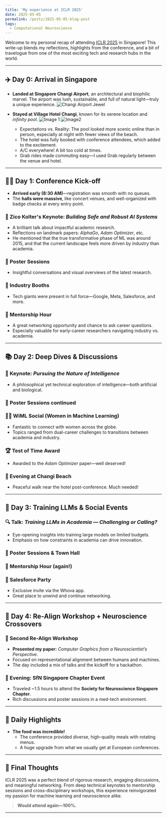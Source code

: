 ```yaml
---
title: 'My experience at ICLR 2025'
date: 2025-05-05
permalink: /posts/2025-05-05-blog-post
tags:
  - Computational Neuroscience
---
```




Welcome to my personal recap of attending [ICLR 2025](https://iclr.cc/) in Singapore! This write-up blends my reflections, highlights from the conference, and a bit of travelogue from one of the most exciting tech and research hubs in the world.

---

## ✈️ Day 0: Arrival in Singapore

- **Landed at Singapore Changi Airport**, an architectural and biophilic marvel. The airport was lush, sustainable, and full of natural light—truly a unique experience.
![Changi Airport Jewel](https://media.architecturaldigest.in/wp-content/uploads/2023/02/changi-airport-jewel-singapore-1366x768.jpg)


- **Stayed at Village Hotel Changi**, known for its serene location and *infinity pool*.
  ![Image 1](https://dynamic-media-cdn.tripadvisor.com/media/photo-o/28/fb/67/43/infinity-pool-level-8.jpg?w=700&h=-1&s=1) ![Image2](https://drive.google.com/file/d/1XCLwgkt5XxlbUd39WReDn3ZDjEVywsjK/view?usp=share_link)
  - Expectations vs. Reality: The pool looked more scenic online than in person, especially at night with fewer views of the beach.
  - The hotel was fully booked with conference attendees, which added to the excitement.
  - A/C everywhere! A bit too cold at times.
  - Grab rides made commuting easy—I used Grab regularly between the venue and hotel.

---

## 🧑‍🏫 Day 1: Conference Kick-off

- **Arrived early (8:30 AM)**—registration was smooth with no queues.
- The **halls were massive**, like concert venues, and well-organized with badge checks at every entry point.

### 🧠 Zico Kolter's Keynote: *Building Safe and Robust AI Systems*
- A brilliant talk about impactful academic research.
- Reflections on landmark papers: *AlphaGo*, *Adam Optimizer*, etc.
- He mentioned that the true transformative phase of ML was around 2015, and that the current landscape feels more driven by industry than academia.

### 🎨 Poster Sessions
- Insightful conversations and visual overviews of the latest research.

### 🏢 Industry Booths
- Tech giants were present in full force—Google, Meta, Salesforce, and more.

### 🤝 Mentorship Hour
- A great networking opportunity and chance to ask career questions.
- Especially valuable for early-career researchers navigating industry vs. academia.

---

## 📚 Day 2: Deep Dives & Discussions

### 🧠 Keynote: *Pursuing the Nature of Intelligence*
- A philosophical yet technical exploration of intelligence—both artificial and biological.

### 🎨 Poster Sessions continued

### 👩‍🔬 WiML Social (Women in Machine Learning)
- Fantastic to connect with women across the globe.
- Topics ranged from dual-career challenges to transitions between academia and industry.

### 🏆 Test of Time Award
- Awarded to the *Adam Optimizer* paper—well deserved!

### 🌅 Evening at Changi Beach
- Peaceful walk near the hotel post-conference. Much needed!

---

## 🤖 Day 3: Training LLMs & Social Events

### 🔍 Talk: *Training LLMs in Academia — Challenging or Calling?*
- Eye-opening insights into training large models on limited budgets.
- Emphasis on how constraints in academia can drive innovation.

### 🎨 Poster Sessions & Town Hall

### 🤝 Mentorship Hour (again!)

### 🥂 Salesforce Party
- Exclusive invite via the Whova app.
- Great place to unwind and continue networking.

---

## 🧠 Day 4: Re-Align Workshop + Neuroscience Crossovers

### 🔬 Second Re-Align Workshop
- **Presented my paper:** *Computer Graphics from a Neuroscientist’s Perspective*.
- Focused on representational alignment between humans and machines.
- The day included a mix of talks and the kickoff for a hackathon.

### 🧪 Evening: SfN Singapore Chapter Event
- Traveled ~1.5 hours to attend the **Society for Neuroscience Singapore Chapter**.
- Rich discussions and poster sessions in a med-tech environment.

---

## 🍱 Daily Highlights

- **The food was incredible!**
  - The conference provided diverse, high-quality meals with rotating menus.
  - A huge upgrade from what we usually get at European conferences.

---

## 💬 Final Thoughts

ICLR 2025 was a perfect blend of rigorous research, engaging discussions, and meaningful networking. From deep technical keynotes to mentorship sessions and cross-disciplinary workshops, this experience reinvigorated my passion for machine learning and neuroscience alike.

> **Would attend again—100%.**

---


